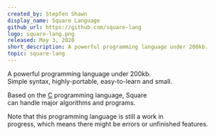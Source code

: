 ```yaml
---
created_by: Stepfen Shawn
display_name: Square Language
github_url: https://github.com/square-lang
logo: square-lang.png
released: May 3, 2020
short_description: A powerful programming language under 200kb.
topic: square-lang
---
```


A powerful programming language under 200kb.\
Simple syntax, highly-portable, easy-to-learn and small.

Based on the [C](https://github.com/topics/c) programming language, Square\
can handle major algorithms and programs.

Note that this programming language is still a work in\
progress, which means there might be errors or unfinished features.
